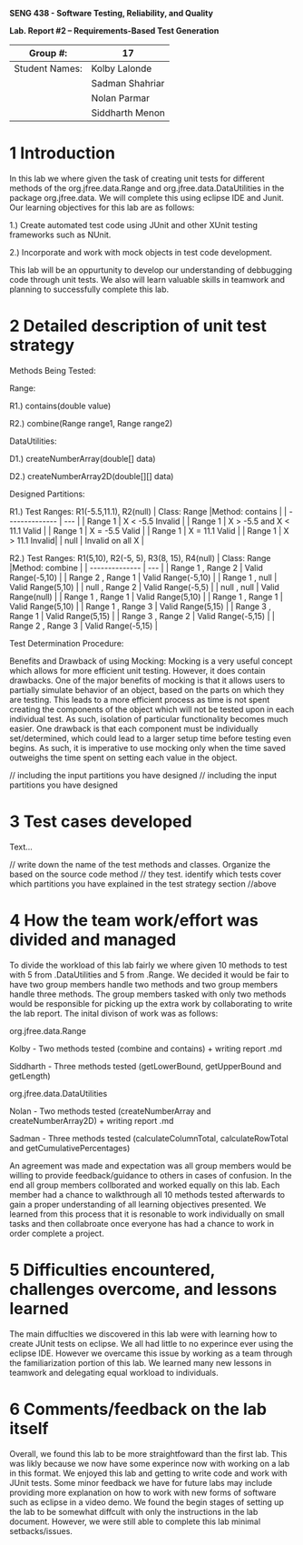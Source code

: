 **SENG 438 - Software Testing, Reliability, and Quality**

**Lab. Report \#2 – Requirements-Based Test Generation**

| Group \#:      |  17   |
| -------------- | --- |
| Student Names: |   Kolby Lalonde  |
|                |   Sadman Shahriar  |
|                |   Nolan Parmar  |
|                |   Siddharth Menon  |

# 1 Introduction

In this lab we where given the task of creating unit tests for different methods of the org.jfree.data.Range and org.jfree.data.DataUtilities in the  package org.jfree.data. We will complete this using eclipse IDE and Junit. Our learning objectives for this lab are as follows:

1.) Create automated test code using JUnit and other XUnit testing frameworks such as NUnit.

2.) Incorporate and work with mock objects in test code development.

This lab will be an oppurtunity to develop our understanding of debbugging code through unit tests. We also will learn valuable skills in teamwork and planning to successfully complete this lab.


# 2 Detailed description of unit test strategy
 Methods Being Tested:
 
  Range:
  
  R1.) contains(double value)
  
  R2.) combine(Range range1, Range range2)
  
  DataUtilities:
  
  D1.) createNumberArray(double[] data)
  
  D2.) createNumberArray2D(double[][] data)
  
  Designed Partitions:
  
  R1.) Test Ranges: R1(-5.5,11.1), R2(null)
  | Class: Range   |Method: contains  |
| -------------- | --- |
| Range 1 | X < -5.5 Invalid |
| Range 1 |  X > -5.5 and X < 11.1 Valid  |
| Range 1 |  X = -5.5 Valid  |
| Range 1 |  X = 11.1 Valid  |
| Range 1 | X > 11.1 Invalid|
| null | Invalid on all X |

R2.)
Test Ranges: R1(5,10), R2(-5, 5), R3(8, 15), R4(null)
| Class: Range   |Method: combine  |
| -------------- | --- |
| Range 1 , Range 2 | Valid Range(-5,10) |
| Range 2 , Range 1 | Valid Range(-5,10) |
| Range 1 , null | Valid Range(5,10) |
| null , Range 2 | Valid Range(-5,5) |
| null , null | Valid Range(null) |
| Range 1 , Range 1 | Valid Range(5,10) |
| Range 1 , Range 1 | Valid Range(5,10) |
| Range 1 , Range 3 | Valid Range(5,15) |
| Range 3 , Range 1 | Valid Range(5,15) |
| Range 3 , Range 2 | Valid Range(-5,15) |
| Range 2 , Range 3 | Valid Range(-5,15) |
  
  Test Determination Procedure:
  
  Benefits and Drawback of using Mocking:
Mocking is a very useful concept which allows for more efficient unit testing. However, it does contain drawbacks. One of the major benefits of mocking is that it allows users to partially simulate behavior of an object, based on the parts on which they are testing. This leads to a more efficient process as time is not spent creating the components of the object which will not be tested upon in each individual test. As such, isolation of particular functionality becomes much easier. One drawback is that each component must be individually set/determined, which could lead to a larger setup time before testing even begins. As such, it is imperative to use mocking only when the time saved outweighs the time spent on setting each value in the object.
  
// including the input partitions you have designed
// including the input partitions you have designed

# 3 Test cases developed

Text…

// write down the name of the test methods and classes. Organize the based on
the source code method // they test. identify which tests cover which partitions
you have explained in the test strategy section //above

# 4 How the team work/effort was divided and managed

To divide the workload of this lab fairly we where given 10 methods to test with 5 from .DataUtilities and 5 from .Range. We decided it would be fair to have two group members handle two methods and two group members handle three methods. The group members tasked with only two methods would be responsible for picking up the extra work by collaborating to write the lab report. The inital divison of work was as follows:

org.jfree.data.Range

Kolby - Two methods tested (combine and contains) + writing report .md

Siddharth - Three methods tested (getLowerBound, getUpperBound and getLength)

org.jfree.data.DataUtilities

Nolan - Two methods tested (createNumberArray and createNumberArray2D) + writing report .md

Sadman - Three methods tested (calculateColumnTotal, calculateRowTotal and getCumulativePercentages)

An agreement was made and expectation was all group members would be willing to provide feedback/guidance to others in cases of confusion. In the end all group members collborated and worked equally on this lab. Each member had a chance to walkthrough all 10 methods tested afterwards to gain a proper understanding of all learning objectives presented. We learned from this process that it is resonable to work individually on small tasks and then collabroate once everyone has had a chance to work in order complete a project.

# 5 Difficulties encountered, challenges overcome, and lessons learned

The main diffuclties we discovered in this lab were with learning how to create JUnit tests on eclipse. We all had little to no experince ever using the eclipse IDE. However we overcame this issue by working as a team through the familiarization portion of this lab. We learned many new lessons in teamwork and delegating equal workload to individuals.

# 6 Comments/feedback on the lab itself

Overall, we found this lab to be more straightfoward than the first lab. This was likly because we now have some experince now with working on a lab in this format. We enjoyed this lab and getting to write code and work with JUnit tests. Some minor feedback we have for future labs may include providing more explanation on how to work with new forms of software such as eclipse in a video demo. We found the begin stages of setting up the lab to be somewhat diffcult with only the instructions in the lab document. However, we were still able to complete this lab minimal setbacks/issues.
